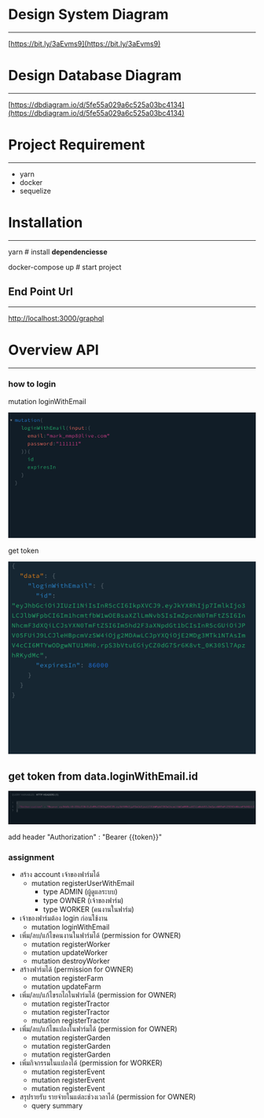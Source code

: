 # Design System Diagram

---

[https://bit.ly/3aEvms9](https://bit.ly/3aEvms9)

# Design Database Diagram

---

[https://dbdiagram.io/d/5fe55a029a6c525a03bc4134](https://dbdiagram.io/d/5fe55a029a6c525a03bc4134)


# Project Requirement

---

- yarn
- docker
- sequelize

# Installation

---

yarn # install **dependenciesse**

docker-compose up  # start project

## End Point Url

---

[http://localhost:3000/graphql](http://localhost:3000/graphql)

# Overview API

---

### how to login

mutation loginWithEmail

![img_readme/Screen_Shot_2563-12-23_at_17.35.04.png](img_readme/Screen_Shot_2563-12-23_at_17.35.04.png)

get token

![img_readme/Screen_Shot_2563-12-23_at_17.32.46.png](img_readme/Screen_Shot_2563-12-23_at_17.32.46.png)

## get token from data.loginWithEmail.id

![img_readme/Screen_Shot_2563-12-23_at_17.33.33.png](img_readme/Screen_Shot_2563-12-23_at_17.33.33.png)

add header "Authorization" : "Bearer {{token}}" 

### assignment

- สร้าง account เจ้าของฟาร์มได้
    - mutation registerUserWithEmail
        - type ADMIN (ผู้ดูแลระบบ)
        - type OWNER (เจ้าของฟาร์ม)
        - type WORKER (คนงานในฟาร์ม)
- เจ้าของฟาร์มต้อง login ก่อนใช้งาน
    - mutation loginWithEmail
- เพิ่ม/ลบ/แก้ไขคนงานในฟาร์มได้ (permission for OWNER)
    - mutation registerWorker
    - mutation updateWorker
    - mutation destroyWorker
- สร้างฟาร์มได้ (permission for OWNER)
    - mutation registerFarm
    - mutation updateFarm
- เพิ่ม/ลบ/แก้ไขรถไถในฟาร์มได้ (permission for OWNER)
    - mutation registerTractor
    - mutation registerTractor
    - mutation registerTractor
- เพิ่ม/ลบ/แก้ไขแปลงในฟาร์มได้ (permission for OWNER)
    - mutation registerGarden
    - mutation registerGarden
    - mutation registerGarden
- เพิ่มกิจกรรมในแปลงได้ (permission for WORKER)
    - mutation registerEvent
    - mutation registerEvent
    - mutation registerEvent
- สรุปรายรับ รายจ่ายในแต่ละช่วงเวลาได้ (permission for OWNER)
    - query summary
